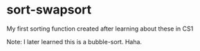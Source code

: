 # sort-swapsort
My first sorting function created after learning about these in CS1

Note: I later learned this is a bubble-sort. Haha.
